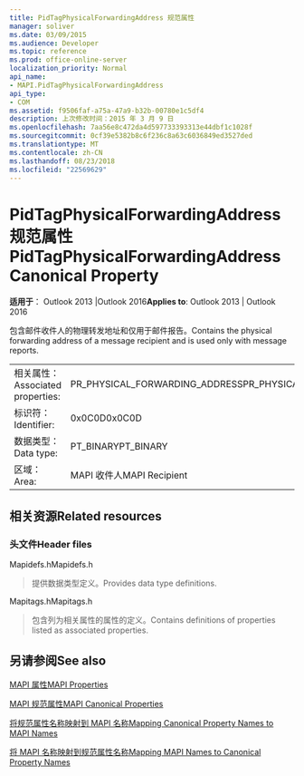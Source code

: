 ```yaml
---
title: PidTagPhysicalForwardingAddress 规范属性
manager: soliver
ms.date: 03/09/2015
ms.audience: Developer
ms.topic: reference
ms.prod: office-online-server
localization_priority: Normal
api_name:
- MAPI.PidTagPhysicalForwardingAddress
api_type:
- COM
ms.assetid: f9506faf-a75a-47a9-b32b-00780e1c5df4
description: 上次修改时间：2015 年 3 月 9 日
ms.openlocfilehash: 7aa56e8c472da4d597733393313e44dbf1c1028f
ms.sourcegitcommit: 0cf39e5382b8c6f236c8a63c6036849ed3527ded
ms.translationtype: MT
ms.contentlocale: zh-CN
ms.lasthandoff: 08/23/2018
ms.locfileid: "22569629"
---
```

# <a name="pidtagphysicalforwardingaddress-canonical-property"></a><span data-ttu-id="906da-103">PidTagPhysicalForwardingAddress 规范属性</span><span class="sxs-lookup"><span data-stu-id="906da-103">PidTagPhysicalForwardingAddress Canonical Property</span></span>

  
  
<span data-ttu-id="906da-104">**适用于**： Outlook 2013 |Outlook 2016</span><span class="sxs-lookup"><span data-stu-id="906da-104">**Applies to**: Outlook 2013 | Outlook 2016</span></span> 
  
<span data-ttu-id="906da-105">包含邮件收件人的物理转发地址和仅用于邮件报告。</span><span class="sxs-lookup"><span data-stu-id="906da-105">Contains the physical forwarding address of a message recipient and is used only with message reports.</span></span>
  
|||
|:-----|:-----|
|<span data-ttu-id="906da-106">相关属性：</span><span class="sxs-lookup"><span data-stu-id="906da-106">Associated properties:</span></span>  <br/> |<span data-ttu-id="906da-107">PR_PHYSICAL_FORWARDING_ADDRESS</span><span class="sxs-lookup"><span data-stu-id="906da-107">PR_PHYSICAL_FORWARDING_ADDRESS</span></span>  <br/> |
|<span data-ttu-id="906da-108">标识符：</span><span class="sxs-lookup"><span data-stu-id="906da-108">Identifier:</span></span>  <br/> |<span data-ttu-id="906da-109">0x0C0D</span><span class="sxs-lookup"><span data-stu-id="906da-109">0x0C0D</span></span>  <br/> |
|<span data-ttu-id="906da-110">数据类型：</span><span class="sxs-lookup"><span data-stu-id="906da-110">Data type:</span></span>  <br/> |<span data-ttu-id="906da-111">PT_BINARY</span><span class="sxs-lookup"><span data-stu-id="906da-111">PT_BINARY</span></span>  <br/> |
|<span data-ttu-id="906da-112">区域：</span><span class="sxs-lookup"><span data-stu-id="906da-112">Area:</span></span>  <br/> |<span data-ttu-id="906da-113">MAPI 收件人</span><span class="sxs-lookup"><span data-stu-id="906da-113">MAPI Recipient</span></span>  <br/> |
   
## <a name="related-resources"></a><span data-ttu-id="906da-114">相关资源</span><span class="sxs-lookup"><span data-stu-id="906da-114">Related resources</span></span>

### <a name="header-files"></a><span data-ttu-id="906da-115">头文件</span><span class="sxs-lookup"><span data-stu-id="906da-115">Header files</span></span>

<span data-ttu-id="906da-116">Mapidefs.h</span><span class="sxs-lookup"><span data-stu-id="906da-116">Mapidefs.h</span></span>
  
> <span data-ttu-id="906da-117">提供数据类型定义。</span><span class="sxs-lookup"><span data-stu-id="906da-117">Provides data type definitions.</span></span>
    
<span data-ttu-id="906da-118">Mapitags.h</span><span class="sxs-lookup"><span data-stu-id="906da-118">Mapitags.h</span></span>
  
> <span data-ttu-id="906da-119">包含列为相关属性的属性的定义。</span><span class="sxs-lookup"><span data-stu-id="906da-119">Contains definitions of properties listed as associated properties.</span></span>
    
## <a name="see-also"></a><span data-ttu-id="906da-120">另请参阅</span><span class="sxs-lookup"><span data-stu-id="906da-120">See also</span></span>



[<span data-ttu-id="906da-121">MAPI 属性</span><span class="sxs-lookup"><span data-stu-id="906da-121">MAPI Properties</span></span>](mapi-properties.md)
  
[<span data-ttu-id="906da-122">MAPI 规范属性</span><span class="sxs-lookup"><span data-stu-id="906da-122">MAPI Canonical Properties</span></span>](mapi-canonical-properties.md)
  
[<span data-ttu-id="906da-123">将规范属性名称映射到 MAPI 名称</span><span class="sxs-lookup"><span data-stu-id="906da-123">Mapping Canonical Property Names to MAPI Names</span></span>](mapping-canonical-property-names-to-mapi-names.md)
  
[<span data-ttu-id="906da-124">将 MAPI 名称映射到规范属性名称</span><span class="sxs-lookup"><span data-stu-id="906da-124">Mapping MAPI Names to Canonical Property Names</span></span>](mapping-mapi-names-to-canonical-property-names.md)


